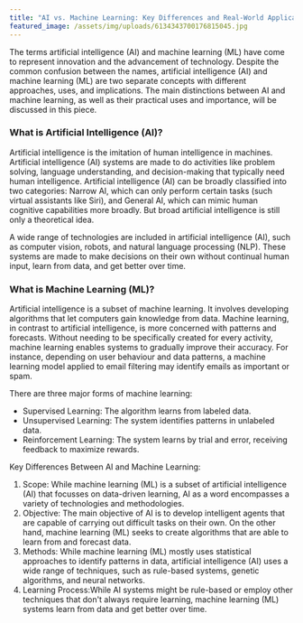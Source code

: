 ```yaml
---
title: "AI vs. Machine Learning: Key Differences and Real-World Applications"
featured_image: /assets/img/uploads/6134343700176815045.jpg
---
```

The terms artificial intelligence (AI) and machine learning (ML) have come to represent innovation and the advancement of technology. Despite the common confusion between the names, artificial intelligence (AI) and machine learning (ML) are two separate concepts with different approaches, uses, and implications. The main distinctions between AI and machine learning, as well as their practical uses and importance, will be discussed in this piece.



### What is Artificial Intelligence (AI)?

Artificial intelligence is the imitation of human intelligence in machines. Artificial intelligence (AI) systems are made to do activities like problem solving, language understanding, and decision-making that typically need human intelligence. Artificial intelligence (AI) can be broadly classified into two categories: Narrow AI, which can only perform certain tasks (such virtual assistants like Siri), and General AI, which can mimic human cognitive capabilities more broadly. But broad artificial intelligence is still only a theoretical idea.

A wide range of technologies are included in artificial intelligence (AI), such as computer vision, robots, and natural language processing (NLP). These systems are made to make decisions on their own without continual human input, learn from data, and get better over time.



### What is Machine Learning (ML)?

Artificial intelligence is a subset of machine learning. It involves developing algorithms that let computers gain knowledge from data. Machine learning, in contrast to artificial intelligence, is more concerned with patterns and forecasts. Without needing to be specifically created for every activity, machine learning enables systems to gradually improve their accuracy. For instance, depending on user behaviour and data patterns, a machine learning model applied to email filtering may identify emails as important or spam.

There are three major forms of machine learning:

* Supervised Learning: The algorithm learns from labeled data.
* Unsupervised Learning: The system identifies patterns in unlabeled data.
* Reinforcement Learning: The system learns by trial and error, receiving feedback to maximize rewards.



Key Differences Between AI and Machine Learning: 

1. Scope: While machine learning (ML) is a subset of artificial intelligence (AI) that focusses on data-driven learning, AI as a word encompasses a variety of technologies and methodologies.
2. Objective: The main objective of AI is to develop intelligent agents that are capable of carrying out difficult tasks on their own. On the other hand, machine learning (ML) seeks to create algorithms that are able to learn from and forecast data.
3. Methods: While machine learning (ML) mostly uses statistical approaches to identify patterns in data, artificial intelligence (AI) uses a wide range of techniques, such as rule-based systems, genetic algorithms, and neural networks.
4. Learning Process:While AI systems might be rule-based or employ other techniques that don't always require learning, machine learning (ML) systems learn from data and get better over time.